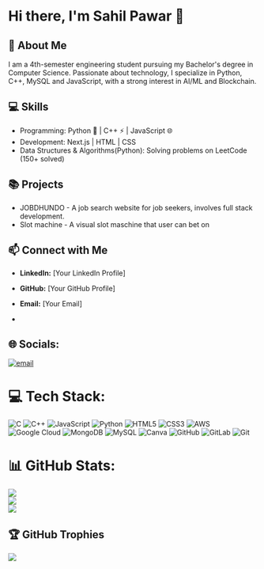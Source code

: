 # Hi there, I'm Sahil Pawar 👋  

## 🚀 About Me  

I am a 4th-semester engineering student pursuing my Bachelor's degree in Computer Science. Passionate about technology, I specialize in Python, C++, MySQL and JavaScript, with a strong interest in AI/ML and Blockchain.

## 💻 Skills  

- Programming: Python 🐍 | C++ ⚡ | JavaScript 🌐  
- Development: Next.js | HTML | CSS  
- Data Structures & Algorithms(Python): Solving problems on LeetCode (150+ solved)    

## 📚 Projects  

- JOBDHUNDO - A job search website for job seekers, involves full stack development.
- Slot machine - A visual slot maschine that user can bet on

## 📫 Connect with Me  

- **LinkedIn:** [Your LinkedIn Profile]  
- **GitHub:** [Your GitHub Profile]  
- **Email:** [Your Email]

- 
## 🌐 Socials:
[![email](https://img.shields.io/badge/Email-D14836?logo=gmail&logoColor=white)](mailto:sahilrpawar3@gmail.com) 

# 💻 Tech Stack:
![C](https://img.shields.io/badge/c-%2300599C.svg?style=for-the-badge&logo=c&logoColor=white) ![C++](https://img.shields.io/badge/c++-%2300599C.svg?style=for-the-badge&logo=c%2B%2B&logoColor=white) ![JavaScript](https://img.shields.io/badge/javascript-%23323330.svg?style=for-the-badge&logo=javascript&logoColor=%23F7DF1E) ![Python](https://img.shields.io/badge/python-3670A0?style=for-the-badge&logo=python&logoColor=ffdd54) ![HTML5](https://img.shields.io/badge/html5-%23E34F26.svg?style=for-the-badge&logo=html5&logoColor=white) ![CSS3](https://img.shields.io/badge/css3-%231572B6.svg?style=for-the-badge&logo=css3&logoColor=white) ![AWS](https://img.shields.io/badge/AWS-%23FF9900.svg?style=for-the-badge&logo=amazon-aws&logoColor=white) ![Google Cloud](https://img.shields.io/badge/GoogleCloud-%234285F4.svg?style=for-the-badge&logo=google-cloud&logoColor=white) ![MongoDB](https://img.shields.io/badge/MongoDB-%234ea94b.svg?style=for-the-badge&logo=mongodb&logoColor=white) ![MySQL](https://img.shields.io/badge/mysql-4479A1.svg?style=for-the-badge&logo=mysql&logoColor=white) ![Canva](https://img.shields.io/badge/Canva-%2300C4CC.svg?style=for-the-badge&logo=Canva&logoColor=white) ![GitHub](https://img.shields.io/badge/github-%23121011.svg?style=for-the-badge&logo=github&logoColor=white) ![GitLab](https://img.shields.io/badge/gitlab-%23181717.svg?style=for-the-badge&logo=gitlab&logoColor=white) ![Git](https://img.shields.io/badge/git-%23F05033.svg?style=for-the-badge&logo=git&logoColor=white)
# 📊 GitHub Stats:
![](https://github-readme-stats.vercel.app/api?username=sahil261005&theme=merko&hide_border=false&include_all_commits=false&count_private=false)<br/>
![](https://nirzak-streak-stats.vercel.app/?user=sahil261005&theme=merko&hide_border=false)<br/>
![](https://github-readme-stats.vercel.app/api/top-langs/?username=sahil261005&theme=merko&hide_border=false&include_all_commits=false&count_private=false&layout=compact)

## 🏆 GitHub Trophies
![](https://github-profile-trophy.vercel.app/?username=sahil261005&theme=radical&no-frame=false&no-bg=false&margin-w=4)

<!-- Proudly created with GPRM ( https://gprm.itsvg.in ) -->
